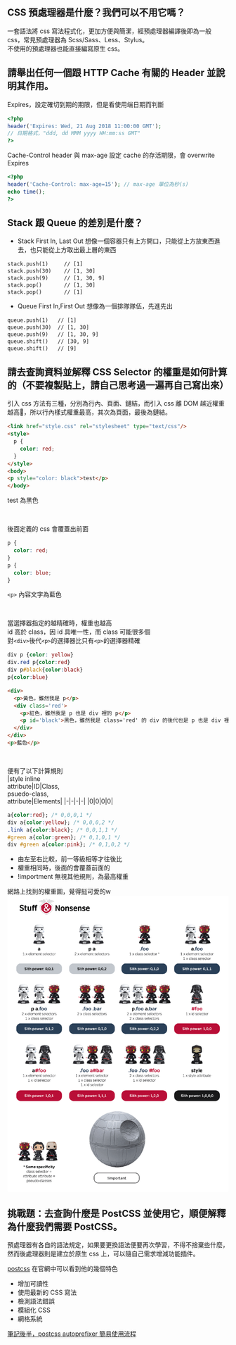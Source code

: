 ## CSS 預處理器是什麼？我們可以不用它嗎？
一套語法將 css 寫法程式化，更加方便與簡潔，經預處理器編譯後即為一般 css，常見預處理器為 Scss/Sass、Less、Stylus。  
不使用的預處理器也能直接編寫原生 css。

## 請舉出任何一個跟 HTTP Cache 有關的 Header 並說明其作用。

Expires，設定確切到期的期限，但是看使用端日期而判斷
```php
<?php
header('Expires: Wed, 21 Aug 2018 11:00:00 GMT');
// 日期格式，"ddd, dd MMM yyyy HH:mm:ss GMT"
?>
```

Cache-Control header 與 max-age 設定 cache 的存活期限，會 overwrite Expires 
```php
<?php
header('Cache-Control: max-age=15'); // max-age 單位為秒(s)
echo time();
?>
```

## Stack 跟 Queue 的差別是什麼？
* Stack
  First In, Last Out
  想像一個容器只有上方開口，只能從上方放東西進去，也只能從上方取出最上層的東西

```
stack.push(1)     // [1]
stack.push(30)    // [1, 30]
stack.push(9)     // [1, 30, 9]
stack.pop()       // [1, 30]
stack.pop()       // [1]
```

* Queue
  First In,First Out
  想像為一個排隊隊伍，先進先出

```
queue.push(1)   // [1]
queue.push(30)  // [1, 30]
queue.push(9)   // [1, 30, 9]
queue.shift()   // [30, 9]
queue.shift()   // [9]
```

## 請去查詢資料並解釋 CSS Selector 的權重是如何計算的（不要複製貼上，請自己思考過一遍再自己寫出來）

引入 css 方法有三種，分別為行內、頁面、鏈結，而引入 css 離 DOM 越近權重越高，所以行內樣式權重最高，其次為頁面，最後為鏈結。

```html
<link href="style.css" rel="stylesheet" type="text/css"/>
<style>
  p {
    color: red;
  }
</style>
<body>
<p style="color: black">test</p>
</body>
```
test 為黑色

</br>

後面定義的 css 會覆蓋出前面

```css
p {
  color: red;
}
p {
  color: blue;
}
```
`<p>` 內容文字為藍色

</br>

當選擇器指定的越精確時，權重也越高  
id 高於 class，因 id 具唯一性，而 class 可能很多個  
對`<div>`後代`<p>`的選擇器比只有`<p>`的選擇器精確  
```css
div p {color: yellow}
div.red p{color:red}
div p#black{color:black}
p{color:blue}
```
```html
<div>
  <p>黃色，雖然我是 p</p>
  <div class='red'>
    <p>紅色，雖然我是 p 也是 div 裡的 p</p>
    <p id='black'>黑色，雖然我是 class='red' 的 div 的後代也是 p 也是 div 裡的 p</p>
  </div>
</div>
<p>藍色</p>
```

</br>

便有了以下計算規則  
|style inline </br>attribute|ID|Class,</br>psuedo-class,</br>attribute|Elements|
|-|-|-|-|
|0|0|0|0|
```css
a{color:red}; /* 0,0,0,1 */
div a{color:yellow}; /* 0,0,0,2 */
.link a{color:black}; /* 0,0,1,1 */
#green a{color:green}; /* 0,1,0,1 */
div #green a{color:pink}; /* 0,1,0,2 */
```
* 由左至右比較，前一等級相等才往後比
* 權重相同時，後面的會覆蓋前面的
* !importment 無視其他規則，為最高權重


網路上找到的權重圖，覺得挺可愛的w
![](css-specificity-wars.png)

## 挑戰題：去查詢什麼是 PostCSS 並使用它，順便解釋為什麼我們需要 PostCSS。
預處理器有各自的語法規定，如果要更換語法便要再次學習，不得不捨棄些什麼，然而後處理器則是建立於原生 css 上，可以隨自己需求增減功能插件。

[postcss](https://postcss.org/)
在官網中可以看到他的幾個特色
* 增加可讀性
* 使用最新的 CSS 寫法
* 檢測語法錯誤
* 模組化 CSS
* 網格系統

[筆記後半，postcss autoprefixer 簡易使用流程](https://github.com/Ponchimeow/note/blob/master/study/CSS/processor.md)

